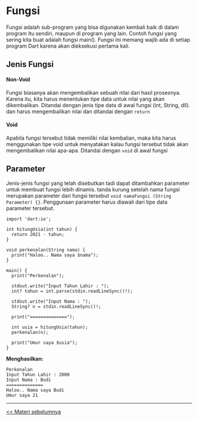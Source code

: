 
# Fungsi

Fungsi adalah sub-program yang bisa digunakan kembali baik di dalam program itu sendiri, maupun di program yang lain. Contoh fungsi yang sering kita buat adalah fungsi main(). Fungsi ini memang wajib ada di setiap program Dart karena akan dieksekusi pertama kali.

## Jenis Fungsi

#### Non-Void
Fungsi biasanya akan mengembalikan sebuah nilai dari hasil prosesnya. Karena itu, kita harus menentukan tipe data untuk nilai yang akan dikembalikan. Ditandai dengan jenis tipe data di awal fungsi (int, String, dll). dan harus mengembalikan nilai dan ditandai dengan `return`

#### Void
 Apabila fungsi tersebut tidak memiliki nilai kembalian, maka kita harus menggunakan tipe void untuk menyatakan kalau fungsi tersebut tidak akan mengembalikan nilai apa-apa. Ditandai dengan `void` di awal fungsi


##  Parameter
Jenis-jenis fungsi yang telah disebutkan tadi dapat ditambahkan parameter untuk membuat fungsi lebih dinamis. tanda kurung setelah nama fungsi merupakan parameter dari fungsi tersebut `void namaFungsi (String Parameter) {}`. Penggunaan parameter harus diawali dari tipe data parameter tersebut.

```
import 'dart:io';

int hitungUsia(int tahun) {
  return 2021 - tahun;
}

void perkenalan(String nama) {
  print("Haloo.. Nama saya $nama");
}

main() {
  print("Perkenalan");

  stdout.write("Input Tahun Lahir : ");
  int? tahun = int.parse(stdin.readLineSync()!);

  stdout.write("Input Nama : ");
  String? n = stdin.readLineSync()!;

  print("==============");

  int usia = hitungUsia(tahun);
  perkenalan(n);

  print("Umur saya $usia");
}

```

**Menghasilkan:**
```
Perkenalan
Input Tahun Lahir : 2000
Input Nama : Budi
==============
Haloo.. Nama saya Budi
Umur saya 21
```

---

[<< Materi sebelumnya](https://github.com/bellshade/Dart/tree/main/basic/7_input)